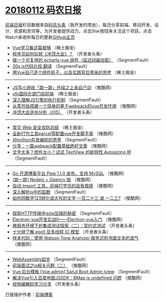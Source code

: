 # [20180112 码农日报](http://hao.caibaojian.com/date/2018/01/12)

[前端日报](http://caibaojian.com/c/news)栏目数据来自[码农头条](http://hao.caibaojian.com/)（我开发的爬虫），每日分享前端、移动开发、设计、资源和资讯等，为开发者提供动力，点击Star按钮来关注这个项目，点击Watch来收听每日的更新[Github主页](https://github.com/kujian/frontendDaily)
* [Vue学习看这篇就够](http://hao.caibaojian.com/62447.html) （稀土掘金）
* [程序员如何玩转《冲顶大会》？](http://hao.caibaojian.com/62382.html) （开发者头条）
* [做一个可复用的 echarts-vue 组件（延迟动画加载）](http://hao.caibaojian.com/62403.html) （SegmentFault）
* [30s js代码片段 翻译](http://hao.caibaojian.com/62407.html) （SegmentFault）
* [用Vue自己造个组件轮子，以及实践背后带来的思考](http://hao.caibaojian.com/62444.html) （稀土掘金）

***
* [JS写小游戏「跳一跳」外挂之上来自己动](http://hao.caibaojian.com/62419.html) （推酷网）
* [ofo国际化部门招前端](http://hao.caibaojian.com/62443.html) （稀土掘金）
* [深入理解JS引擎的执行机制](http://hao.caibaojian.com/62400.html) （SegmentFault）
* [从零开始搭建一个简单的基于webpack的vue开发环境](http://hao.caibaojian.com/62423.html) （推酷网）
* [冲顶大会逆向分析（iOS）](http://hao.caibaojian.com/62385.html) （开发者头条）

***
* [常见 Web 安全攻防总结](http://hao.caibaojian.com/62451.html) （稀土掘金）
* [全新打包工具parcel零配置vue开发脚手架](http://hao.caibaojian.com/62416.html) （推酷网）
* [对python并发编程的思考](http://hao.caibaojian.com/62412.html) （SegmentFault）
* [分享：一篇webpack配置基础绝好文章](http://hao.caibaojian.com/62422.html) （推酷网）
* [文字太多？控件太小？试试 TextView 的新特性 Autosizing 吧](http://hao.caibaojian.com/62411.html) （SegmentFault）

***
* [Go 开源博客平台 Pipe 1.1.0 发布，支持 MySQL](http://hao.caibaojian.com/62424.html) （推酷网）
* [[跳一跳] Nodejs + Opencv 版](http://hao.caibaojian.com/62417.html) （推酷网）
* [自动 Import 工具，前端打字员的自我救赎](http://hao.caibaojian.com/62428.html) （推酷网）
* [深入解析js中的函数](http://hao.caibaojian.com/62406.html) （SegmentFault）
* [如何将数字123转化成大写的文字 一百二十三 或 一二三?](http://hao.caibaojian.com/62418.html) （推酷网）

***
* [探索HTTP传输中gzip压缩的秘密](http://hao.caibaojian.com/62408.html) （SegmentFault）
* [Electron-vue开发实战0——Electron-vue入门](http://hao.caibaojian.com/62414.html) （推酷网）
* [微服务环境下的集成测试探索（二）：契约式测试](http://hao.caibaojian.com/62388.html) （开发者头条）
* [十分钟了解 epoll 及多线程 IO 模型](http://hao.caibaojian.com/62378.html) （开发者头条）
* [样本代码：使用 Watson Tone Analyzer 服务识别书面文本的语气](http://hao.caibaojian.com/62421.html) （推酷网）

***
* [WebAssembly起步](http://hao.caibaojian.com/62410.html) （SegmentFault）
* [前端面试之js相关问题（二）](http://hao.caibaojian.com/62413.html) （推酷网）
* [Vue 后台模板 [Vue admin]  SanJi Boot Admin Iview](http://hao.caibaojian.com/62402.html) （SegmentFault）
* [解决Vue引入百度地图JSSDK：BMap is undefined 问题](http://hao.caibaojian.com/62415.html) （推酷网）
* [视频编解码学习分享](http://hao.caibaojian.com/62386.html) （开发者头条）

日报维护作者：[前端博客](http://caibaojian.com/) 